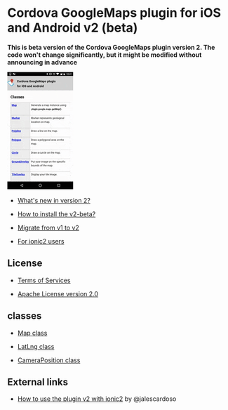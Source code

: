 # Cordova GoogleMaps plugin for iOS and Android v2 (beta)

**This is beta version of the Cordova GoogleMaps plugin version 2. The code won't change significantly, but it might be modified without announcing in advance**

![](images/v2demo.gif)

- [What's new in version 2?](whats-new-v2/README.md)

- [How to install the v2-beta?](Installation/README.md)

- [Migrate from v1 to v2](migrate-from-v1/README.md)

- [For ionic2 users](For-ionic2-users/README.md)

## License

- [Terms of Services](./Terms-of-Services/README.md)

- [Apache License version 2.0](https://www.apache.org/licenses/LICENSE-2.0.html)

## classes

- [Map class](./class/Map/README.md)

- [LatLng class](./class/LatLng/README.md)

- [CameraPosition class](./class/CameraPosition/README.md)

## External links

- [How to use the plugin v2 with ionic2](https://github.com/jalescardoso/ionic2-cordova-plugin-googlemaps-v2) by @jalescardoso
